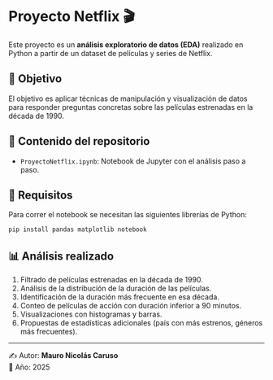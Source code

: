 # Proyecto Netflix 🎬

Este proyecto es un **análisis exploratorio de datos (EDA)** realizado en Python a partir de un dataset de películas y series de Netflix.

## 📌 Objetivo
El objetivo es aplicar técnicas de manipulación y visualización de datos para responder preguntas concretas sobre las películas estrenadas en la década de 1990.

## 📂 Contenido del repositorio
- `ProyectoNetflix.ipynb`: Notebook de Jupyter con el análisis paso a paso.


## 🔧 Requisitos
Para correr el notebook se necesitan las siguientes librerías de Python:

```bash
pip install pandas matplotlib notebook
```

## 📊 Análisis realizado
1. Filtrado de películas estrenadas en la década de 1990.
2. Análisis de la distribución de la duración de las películas.
3. Identificación de la duración más frecuente en esa década.
4. Conteo de películas de acción con duración inferior a 90 minutos.
5. Visualizaciones con histogramas y barras.
6. Propuestas de estadísticas adicionales (país con más estrenos, géneros más frecuentes).




---

✍️ Autor: **Mauro Nicolás Caruso**  
📅 Año: 2025

